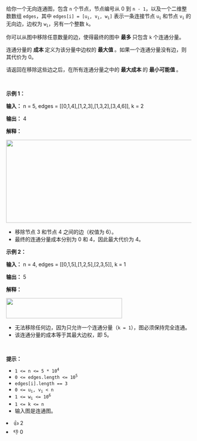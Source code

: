 <p data-end="331" data-start="85">给你一个无向连通图，包含 <code data-end="137" data-start="134">n</code> 个节点，节点编号从 0 到 <code data-end="171" data-start="164">n - 1</code>，以及一个二维整数数组 <code data-end="202" data-start="195">edges</code>，其中 <code data-end="234" data-start="209">edges[i] = [u<sub>i</sub>, v<sub>i</sub>, w<sub>i</sub>]</code> 表示一条连接节点 <code data-end="279" data-start="275">u<sub>i</sub></code> 和节点 <code data-end="293" data-start="289">v<sub>i</sub></code> 的无向边，边权为 <code data-end="310" data-start="306">w<sub>i</sub></code>，另有一个整数 <code data-end="330" data-start="327">k</code>。</p>

<p data-end="461" data-start="333">你可以从图中移除任意数量的边，使得最终的图中&nbsp;<strong>最多&nbsp;</strong>只包含 <code data-end="439" data-start="436">k</code> 个连通分量。</p>

<p data-end="589" data-start="463">连通分量的 <strong>成本&nbsp;</strong>定义为该分量中边权的&nbsp;<strong>最大值&nbsp;</strong>。如果一个连通分量没有边，则其代价为 0。</p>

<p data-end="760" data-start="661">请返回在移除这些边之后，在所有连通分量之中的&nbsp;<strong>最大成本&nbsp;</strong>的&nbsp;<strong>最小可能值&nbsp;</strong>。</p>

<p>&nbsp;</p>

<p><strong class="example">示例 1：</strong></p>

<div class="example-block"> 
 <p><strong>输入：</strong> <span class="example-io">n = 5, edges = [[0,1,4],[1,2,3],[1,3,2],[3,4,6]], k = 2</span></p> 
</div>

<p><strong>输出：</strong> <span class="example-io">4</span></p>

<p><strong>解释：</strong></p>

<p><img alt="" src="https://assets.leetcode.com/uploads/2025/04/19/minimizemaximumm.jpg" style="width: 535px; height: 225px;" /></p>

<ul> 
 <li data-end="1070" data-start="1021">移除节点 3 和节点 4 之间的边（权值为 6）。</li> 
 <li data-end="1141" data-start="1073">最终的连通分量成本分别为 0 和 4，因此最大代价为 4。</li> 
</ul>

<p><strong class="example">示例 2：</strong></p>

<div class="example-block"> 
 <p><strong>输入：</strong> <span class="example-io">n = 4, edges = [[0,1,5],[1,2,5],[2,3,5]], k = 1</span></p> 
</div>

<p><strong>输出：</strong> <span class="example-io">5</span></p>

<p><strong>解释：</strong></p>

<p><img alt="" src="https://assets.leetcode.com/uploads/2025/04/19/minmax2.jpg" style="width: 315px; height: 55px;" /></p>

<ul> 
 <li data-end="1315" data-start="1251">无法移除任何边，因为只允许一个连通分量（<code>k = 1</code>），图必须保持完全连通。</li> 
 <li data-end="1389" data-start="1318">该连通分量的成本等于其最大边权，即 5。</li> 
</ul>

<p>&nbsp;</p>

<p><strong>提示：</strong></p>

<ul> 
 <li><code>1 &lt;= n &lt;= 5 * 10<sup>4</sup></code></li> 
 <li><code>0 &lt;= edges.length &lt;= 10<sup>5</sup></code></li> 
 <li><code>edges[i].length == 3</code></li> 
 <li><code>0 &lt;= u<sub>i</sub>, v<sub>i</sub> &lt; n</code></li> 
 <li><code>1 &lt;= w<sub>i</sub> &lt;= 10<sup>6</sup></code></li> 
 <li><code>1 &lt;= k &lt;= n</code></li> 
 <li>输入图是连通图。</li> 
</ul>

<div><li>👍 2</li><li>👎 0</li></div>